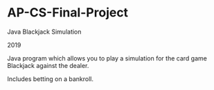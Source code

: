 # AP-CS-Final-Project
Java Blackjack Simulation

2019

Java program which allows you to play a simulation for the card game Blackjack against the dealer.

Includes betting on a bankroll.

